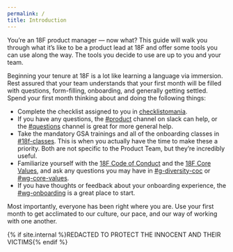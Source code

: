 ```yaml
---
permalink: /
title: Introduction
---
```

You’re an 18F product manager — now what? This guide will walk you through what it’s like to be a product lead at 18F and offer some tools you can use along the way. The tools you decide to use are up to you and your team.

Beginning your tenure at 18F is a lot like learning a language via immersion. Rest assured that your team understands that your first month will be filled with questions, form-filling, onboarding, and generally getting settled. Spend your first month thinking about and doing the following things:

-   Complete the checklist assigned to you in [checklistomania](https://checklistomania.apps.cloud.gov/private/index.html).
-   If you have any questions, the [#product](https://gsa-tts.slack.com/messages/product/) channel on slack can help, or the [#questions](https://gsa-tts.slack.com/messages/questions/) channel is great for more general help.
-   Take the mandatory GSA trainings and all of the onboarding classes in [#18f-classes](https://gsa-tts.slack.com/messages/18f-classes/). This is when you actually have the time to make these a priority. Both are not specific to the Product Team, but they’re incredibly useful.
-   Familiarize yourself with the [18F Code of Conduct](https://github.com/18F/code-of-conduct/blob/master/code-of-conduct.md) and the [18F Core Values](https://github.com/18F/core-values/tree/18f-pages/pages), and ask any questions you may have in [#g-diversity-coc](https://gsa-tts.slack.com/messages/g-diversity-coc/) or [#wg-core-values](https://gsa-tts.slack.com/messages/wg-core-values/).
- If you have thoughts or feedback about your onboarding experience, the [#wg-onboarding](https://gsa-tts.slack.com/messages/wg-onboarding/) is a great place to start.

Most importantly, everyone has been right where you are. Use your first month to get acclimated to our culture, our pace, and our way of working with one another.

{% if site.internal %}REDACTED TO PROTECT THE INNOCENT AND THEIR VICTIMS{% endif %}
